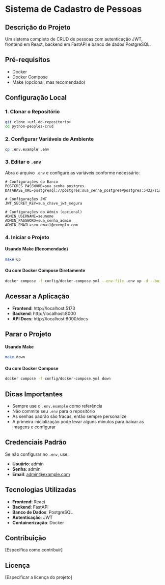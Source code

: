# Sistema de Cadastro de Pessoas

## Descrição do Projeto
Um sistema completo de CRUD de pessoas com autenticação JWT, frontend em React, backend em FastAPI e banco de dados PostgreSQL.

## Pré-requisitos
- Docker
- Docker Compose
- Make (opcional, mas recomendado)

## Configuração Local

### 1. Clonar o Repositório
```bash
git clone <url-do-repositorio>
cd python-peoples-crud
```

### 2. Configurar Variáveis de Ambiente
```bash
cp .env.example .env
```

### 3. Editar o `.env`
Abra o arquivo `.env` e configure as variáveis conforme necessário:

```
# Configurações do Banco
POSTGRES_PASSWORD=sua_senha_postgres
DATABASE_URL=postgresql://postgres:sua_senha_postgres@postgres:5432/sistema_cadastro

# Configurações JWT
JWT_SECRET_KEY=sua_chave_jwt_segura

# Configurações do Admin (opcional)
ADMIN_USERNAME=seunome
ADMIN_PASSWORD=sua_senha_admin
ADMIN_EMAIL=seu_email@exemplo.com
```

### 4. Iniciar o Projeto

#### Usando Make (Recomendado)
```bash
make up
```

#### Ou com Docker Compose Diretamente
```bash
docker compose -f config/docker-compose.yml --env-file .env up -d --build
```

## Acessar a Aplicação

- **Frontend**: http://localhost:5173
- **Backend**: http://localhost:8000
- **API Docs**: http://localhost:8000/docs

## Parar o Projeto

#### Usando Make
```bash
make down
```

#### Ou com Docker Compose
```bash
docker compose -f config/docker-compose.yml down
```

## Dicas Importantes

- Sempre use o `.env.example` como referência
- Não commite seu `.env` para o repositório
- As senhas padrão são fracas, então sempre personalize
- A primeira inicialização pode levar alguns minutos para baixar as imagens e configurar

## Credenciais Padrão

Se não configurar no `.env`, use:
- **Usuário**: admin
- **Senha**: admin
- **Email**: admin@example.com

## Tecnologias Utilizadas

- **Frontend**: React
- **Backend**: FastAPI
- **Banco de Dados**: PostgreSQL
- **Autenticação**: JWT
- **Containerização**: Docker

## Contribuição

[Especifica como contribuir]

## Licença

[Especificar a licença do projeto]
